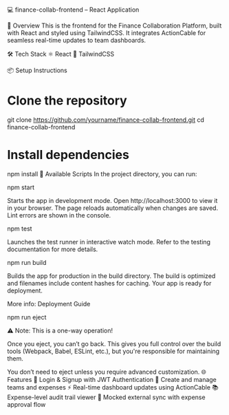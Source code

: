 💻 finance-collab-frontend – React Application

🧭 Overview
This is the frontend for the Finance Collaboration Platform, built with React and styled using TailwindCSS. It integrates ActionCable for seamless real-time updates to team dashboards.

🛠️ Tech Stack
⚛️ React
🎨 TailwindCSS


📦 Setup Instructions
# Clone the repository
git clone https://github.com/yourname/finance-collab-frontend.git
cd finance-collab-frontend

# Install dependencies
npm install
🚀 Available Scripts
In the project directory, you can run:

npm start

Starts the app in development mode.
Open http://localhost:3000 to view it in your browser.
The page reloads automatically when changes are saved. Lint errors are shown in the console.

npm test

Launches the test runner in interactive watch mode.
Refer to the testing documentation for more details.

npm run build

Builds the app for production in the build directory.
The build is optimized and filenames include content hashes for caching.
Your app is ready for deployment.

More info: Deployment Guide

npm run eject

⚠️ Note: This is a one-way operation!

Once you eject, you can’t go back. This gives you full control over the build tools (Webpack, Babel, ESLint, etc.), but you're responsible for maintaining them.

You don’t need to eject unless you require advanced customization.
🌐 Features
🔐 Login & Signup with JWT Authentication
🧾 Create and manage teams and expenses
⚡ Real-time dashboard updates using ActionCable
📚 Expense-level audit trail viewer
🔁 Mocked external sync with expense approval flow
